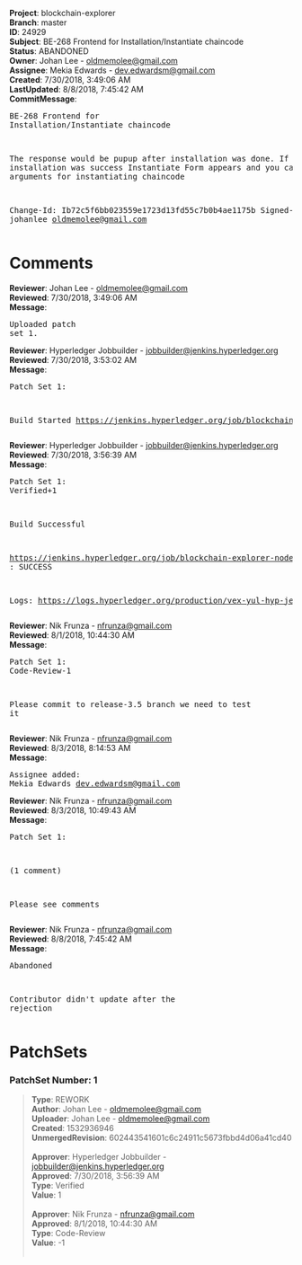 <strong>Project</strong>: blockchain-explorer<br><strong>Branch</strong>: master<br><strong>ID</strong>: 24929<br><strong>Subject</strong>: BE-268 Frontend for Installation/Instantiate chaincode<br><strong>Status</strong>: ABANDONED<br><strong>Owner</strong>: Johan Lee - oldmemolee@gmail.com<br><strong>Assignee</strong>: Mekia Edwards - dev.edwardsm@gmail.com<br><strong>Created</strong>: 7/30/2018, 3:49:06 AM<br><strong>LastUpdated</strong>: 8/8/2018, 7:45:42 AM<br><strong>CommitMessage</strong>:<br><pre>BE-268 Frontend for Installation/Instantiate chaincode

The response would be pupup after installation was done. If installation was success Instantiate Form appears and you can put arguments for instantiating chaincode

Change-Id: Ib72c5f6bb023559e1723d13fd55c7b0b4ae1175b
Signed-off-by: johanlee <oldmemolee@gmail.com>
</pre><h1>Comments</h1><strong>Reviewer</strong>: Johan Lee - oldmemolee@gmail.com<br><strong>Reviewed</strong>: 7/30/2018, 3:49:06 AM<br><strong>Message</strong>: <pre>Uploaded patch set 1.</pre><strong>Reviewer</strong>: Hyperledger Jobbuilder - jobbuilder@jenkins.hyperledger.org<br><strong>Reviewed</strong>: 7/30/2018, 3:53:02 AM<br><strong>Message</strong>: <pre>Patch Set 1:

Build Started https://jenkins.hyperledger.org/job/blockchain-explorer-node6-verify-x86_64/351/</pre><strong>Reviewer</strong>: Hyperledger Jobbuilder - jobbuilder@jenkins.hyperledger.org<br><strong>Reviewed</strong>: 7/30/2018, 3:56:39 AM<br><strong>Message</strong>: <pre>Patch Set 1: Verified+1

Build Successful 

https://jenkins.hyperledger.org/job/blockchain-explorer-node6-verify-x86_64/351/ : SUCCESS

Logs: https://logs.hyperledger.org/production/vex-yul-hyp-jenkins-3/blockchain-explorer-node6-verify-x86_64/351</pre><strong>Reviewer</strong>: Nik Frunza - nfrunza@gmail.com<br><strong>Reviewed</strong>: 8/1/2018, 10:44:30 AM<br><strong>Message</strong>: <pre>Patch Set 1: Code-Review-1

Please commit to release-3.5 branch we need to test it</pre><strong>Reviewer</strong>: Nik Frunza - nfrunza@gmail.com<br><strong>Reviewed</strong>: 8/3/2018, 8:14:53 AM<br><strong>Message</strong>: <pre>Assignee added: Mekia Edwards <dev.edwardsm@gmail.com></pre><strong>Reviewer</strong>: Nik Frunza - nfrunza@gmail.com<br><strong>Reviewed</strong>: 8/3/2018, 10:49:43 AM<br><strong>Message</strong>: <pre>Patch Set 1:

(1 comment)

Please see comments</pre><strong>Reviewer</strong>: Nik Frunza - nfrunza@gmail.com<br><strong>Reviewed</strong>: 8/8/2018, 7:45:42 AM<br><strong>Message</strong>: <pre>Abandoned

Contributor didn't update after the rejection</pre><h1>PatchSets</h1><h3>PatchSet Number: 1</h3><blockquote><strong>Type</strong>: REWORK<br><strong>Author</strong>: Johan Lee - oldmemolee@gmail.com<br><strong>Uploader</strong>: Johan Lee - oldmemolee@gmail.com<br><strong>Created</strong>: 1532936946<br><strong>UnmergedRevision</strong>: 602443541601c6c24911c5673fbbd4d06a41cd40<br><br><strong>Approver</strong>: Hyperledger Jobbuilder - jobbuilder@jenkins.hyperledger.org<br><strong>Approved</strong>: 7/30/2018, 3:56:39 AM<br><strong>Type</strong>: Verified<br><strong>Value</strong>: 1<br><br><strong>Approver</strong>: Nik Frunza - nfrunza@gmail.com<br><strong>Approved</strong>: 8/1/2018, 10:44:30 AM<br><strong>Type</strong>: Code-Review<br><strong>Value</strong>: -1<br><br></blockquote>